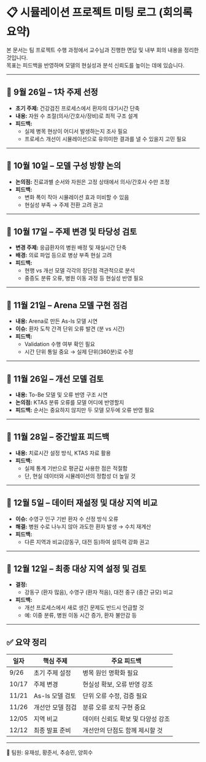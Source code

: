 # 📋 시뮬레이션 프로젝트 미팅 로그 (회의록 요약)

본 문서는 팀 프로젝트 수행 과정에서 교수님과 진행한 면담 및 내부 회의 내용을 정리한 것입니다.  
목표는 피드백을 반영하며 모델의 현실성과 분석 신뢰도를 높이는 데에 있습니다.

---

## 📆 9월 26일 – 1차 주제 선정
- **초기 주제:** 건강검진 프로세스에서 환자의 대기시간 단축
- **내용:** 자원 수 조절(의사/간호사/장비)로 최적 구조 설계
- **피드백:**  
  - 실제 병목 현상이 어디서 발생하는지 조사 필요  
  - 프로세스 개선이 시뮬레이션으로 유의미한 결과를 낼 수 있을지 고민 필요

---

## 📆 10월 10일 – 모델 구성 방향 논의
- **논의점:** 진료과별 순서와 자원은 고정 상태에서 의사/간호사 수만 조정
- **피드백:**  
  - 변화 폭이 작아 시뮬레이션 효과 미비할 수 있음  
  - 현실성 부족 → 주제 전환 고려 권고

---

## 📆 10월 17일 – 주제 변경 및 타당성 검토
- **변경 주제:** 응급환자의 병원 배정 및 재실시간 단축
- **배경:** 의료 파업 등으로 병상 부족 현실 고려
- **피드백:**  
  - 현행 vs 개선 모델 각각의 장단점 객관적으로 분석  
  - 중증도 분류 오류, 병원 이동 과정 등 현실성 반영 필요

---

## 📆 11월 21일 – Arena 모델 구현 점검
- **내용:** Arena로 만든 As-Is 모델 시연
- **이슈:** 환자 도착 간격 단위 오류 발견 (분 vs 시간)
- **피드백:**  
  - Validation 수행 여부 확인 필요  
  - 시간 단위 통일 중요 → 실제 단위(360분)로 수정

---

## 📆 11월 26일 – 개선 모델 검토
- **내용:** To-Be 모델 및 오류 반영 구조 시연
- **논의점:** KTAS 분류 오류를 모델 어디에 반영할지
- **피드백:** 순서는 중요하지 않지만 두 모델 모두에 오류 반영 필요

---

## 📆 11월 28일 – 중간발표 피드백
- **내용:** 치료시간 설정 방식, KTAS 자료 활용
- **피드백:**  
  - 실제 통계 기반으로 평균값 사용한 점은 적절함  
  - 단, 현실 데이터와 시뮬레이션의 정합성 더 높일 것

---

## 📆 12월 5일 – 데이터 재설정 및 대상 지역 비교
- **이슈:** 수영구 인구 기반 환자 수 산정 방식 오류  
- **해결:** 병원 수로 나누지 않아 과도한 환자 발생 → 수치 재계산
- **피드백:**  
  - 다른 지역과 비교(강동구, 대전 등)하여 설득력 강화 권고

---

## 📆 12월 12일 – 최종 대상 지역 설정 및 검토
- **결정:**  
  - 강동구 (환자 많음), 수영구 (환자 적음), 대전 중구 (중간 규모) 비교
- **피드백:**  
  - 개선 프로세스에서 새로 생긴 문제도 반드시 언급할 것  
  - 예: 이중 분류, 병원 이동 시간 증가, 환자 불안감 등

---

## ✅ 요약 정리

| 일자 | 핵심 주제 | 주요 피드백 |
|------|------------|--------------|
| 9/26 | 초기 주제 설정 | 병목 원인 명확화 필요 |
| 10/17 | 주제 변경 | 현실성 확보, 오류 반영 강조 |
| 11/21 | As-Is 모델 검토 | 단위 오류 수정, 검증 필요 |
| 11/26 | 개선안 모델 점검 | 분류 오류 로직 구현 중요 |
| 12/05 | 지역 비교 | 데이터 신뢰도 확보 및 다양성 강조 |
| 12/12 | 최종 발표 준비 | 개선안의 단점도 함께 제시할 것 |

---

👥 팀원: 유재성, 황준서, 추승민, 양희수
